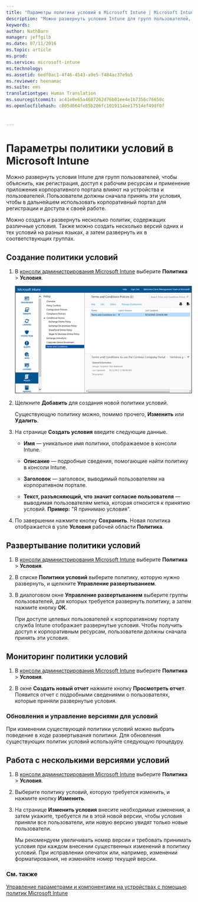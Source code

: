 ```yaml
---
title: "Параметры политики условий в Microsoft Intune | Microsoft Intune"
description: "Можно развернуть условия Intune для групп пользователей, чтобы объяснить, как регистрация, доступ к рабочим ресурсам и применение приложения корпоративного портала влияют на устройства и пользователей."
keywords: 
author: NathBarn
manager: jeffgilb
ms.date: 07/11/2016
ms.topic: article
ms.prod: 
ms.service: microsoft-intune
ms.technology: 
ms.assetid: 6edf0ac1-4f46-4543-a9e5-f484ac37e9a5
ms.reviewer: heenamac
ms.suite: ems
translationtype: Human Translation
ms.sourcegitcommit: ac41e0e65a4687262d76b01ee4e1b7356c76650c
ms.openlocfilehash: c805d664fe85b206fc1019114ee17514ef49df0f


---
```


# Параметры политики условий в Microsoft Intune
Можно развернуть условия Intune для групп пользователей, чтобы объяснить, как регистрация, доступ к рабочим ресурсам и применение приложения корпоративного портала влияют на устройства и пользователей. Пользователи должны сначала принять эти условия, чтобы в дальнейшем использовать корпоративный портал для регистрации и доступа к своей работе.

Можно создать и развернуть несколько политик, содержащих различные условия. Также можно создать несколько версий одних и тех условий на разных языках, а затем развернуть их в соответствующих группах.

## Создание политики условий

1.  В [консоли администрирования Microsoft Intune](http://manage.microsoft.com) выберите **Политика** &gt; **Условия**.

    ![Снимок экрана с политикой условий](./media/pol-sa-terms-conditions.png)

2.  Щелкните **Добавить** для создания новой политики условий.

    Существующую политику можно, помимо прочего, **Изменить** или **Удалить**.

3.  На странице **Создать условия** введите следующие данные.

    -   **Имя** — уникальное имя политики, отображаемое в консоли Intune.

    -   **Описание** — подробные сведения, помогающие найти политику в консоли Intune.

    -   **Заголовок** — заголовок, выводимый пользователям на корпоративном портале.

    -   **Текст, разъясняющий, что значит согласие пользователя** — выводимая пользователям метка, которая относится к принятию условий. **Пример:** "Я принимаю условия".

4.  По завершении нажмите кнопку **Сохранить**. Новая политика отображается в узле **Условия** рабочей области **Политика**.

## Развертывание политики условий

1.  В [консоли администрирования Microsoft Intune](http://manage.microsoft.com) выберите **Политика** &gt; **Условия**.

2.  В списке **Политики условий** выберите политику, которую нужно развернуть, и щелкните **Управление развертыванием**.

3.  В диалоговом окне **Управление развертыванием** выберите группы пользователей, для которых требуется развернуть политику, а затем нажмите кнопку **ОК**.

    При доступе целевых пользователей к корпоративному порталу служба Intune отображает развернутые условия. Чтобы получить доступ к корпоративным ресурсам, пользователи должны сначала принять эти условия.

## Мониторинг политики условий

1.  В [консоли администрирования Microsoft Intune](http://manage.microsoft.com) выберите **Политика** &gt; **Условия**.

2.  В окне **Создать новый отчет** нажмите кнопку **Просмотреть отчет**. Появится отчет с подробными сведениями о пользователях, которые приняли развернутые условия.

### Обновления и управление версиями для условий
При изменении существующей политики условий можно выбрать поведение в ходе развертывания политики. Для обновления существующих политик условий используйте следующую процедуру.

## Работа с несколькими версиями условий

1.  В [консоли администрирования Microsoft Intune](http://manage.microsoft.com) выберите **Политика** &gt; **Условия**.

2.  Выберите политику условий, которую требуется изменить, и нажмите кнопку **Изменить**.

3.  На странице **Изменить условия** внесите необходимые изменения, а затем укажите, требуется ли в этой новой версии, чтобы условия приняли все пользователи, или новую версию увидят только новые пользователи.

    Мы рекомендуем увеличивать номер версии и требовать принимать условия при каждом внесении существенных изменений в политику условий. При исправлении опечаток или, например, изменении форматирования, не изменяйте номер текущей версии.

### См. также
[Управление параметрами и компонентами на устройствах с помощью политик Microsoft Intune](manage-settings-and-features-on-your-devices-with-microsoft-intune-policies.md)



<!--HONumber=Jul16_HO3-->


